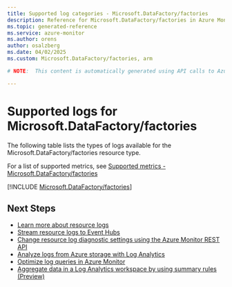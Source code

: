 ```yaml
---
title: Supported log categories - Microsoft.DataFactory/factories
description: Reference for Microsoft.DataFactory/factories in Azure Monitor Logs.
ms.topic: generated-reference
ms.service: azure-monitor
ms.author: orens
author: osalzberg
ms.date: 04/02/2025
ms.custom: Microsoft.DataFactory/factories, arm

# NOTE:  This content is automatically generated using API calls to Azure. Any edits made on these files will be overwritten in the next run of the script. 

---
```





# Supported logs for Microsoft.DataFactory/factories  
The following table lists the types of logs available for the Microsoft.DataFactory/factories resource type.
  
  
  
For a list of supported metrics, see [Supported metrics - Microsoft.DataFactory/factories](../supported-metrics/microsoft-datafactory-factories-metrics.md)  
  

  
[!INCLUDE [Microsoft.DataFactory/factories](~/reusable-content/ce-skilling/azure/includes/azure-monitor/reference/logs/microsoft-datafactory-factories-logs-include.md)]  
  

## Next Steps

* [Learn more about resource logs](/azure/azure-monitor/essentials/platform-logs-overview)
* [Stream resource logs to Event Hubs](/azure/azure-monitor/essentials/resource-logs#send-to-azure-event-hubs)
* [Change resource log diagnostic settings using the Azure Monitor REST API](/rest/api/monitor/diagnosticsettings)
* [Analyze logs from Azure storage with Log Analytics](/azure/azure-monitor/essentials/resource-logs#send-to-log-analytics-workspace)
* [Optimize log queries in Azure Monitor](/azure/azure-monitor/logs/query-optimization)
* [Aggregate data in a Log Analytics workspace by using summary rules (Preview)](/azure/azure-monitor/logs/summary-rules)